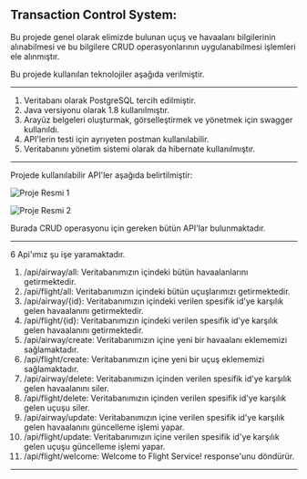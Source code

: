 Transaction Control System:
---

Bu projede genel olarak elimizde bulunan uçuş ve havaalanı bilgilerinin alınabilmesi ve bu bilgilere CRUD operasyonlarının uygulanabilmesi işlemleri ele alınmıştır.

Bu projede kullanılan teknolojiler aşağıda verilmiştir.

---

1. Veritabanı olarak PostgreSQL tercih edilmiştir.
2. Java versiyonu olarak 1.8 kullanılmıştır.
3. Arayüz belgeleri oluşturmak, görselleştirmek ve yönetmek için swagger kullanıldı.
4. API'lerin testi için ayrıyeten postman kullanılabilir.
5. Veritabanını yönetim sistemi olarak da hibernate kullanılmıştır.
---

Projede kullanılabilir API'ler aşağıda belirtilmiştir:

![Proje Resmi 1](src/main/resources/swagger1.png)

![Proje Resmi 2](src/main/resources/swagger2.png)

Burada CRUD operasyonu için gereken bütün API'lar bulunmaktadır.

---

6 Api'ımız şu işe yaramaktadır.
1. /api/airway/all: Veritabanımızın içindeki bütün havaalanlarını getirmektedir.
2. /api/flight/all: Veritabanımızın içindeki bütün uçuşlarımızı getirmektedir.
3. /api/airway/{id}: Veritabanımızın içindeki verilen spesifik id'ye karşılık gelen havaalanını getirmektedir. 
4. /api/flight/{id}: Veritabanımızın içindeki verilen spesifik id'ye karşılık gelen havaalanını getirmektedir. 
5. /api/airway/create: Veritabanımızın içine yeni bir havaalanı eklememizi sağlamaktadır. 
6. /api/flight/create: Veritabanımızın içine yeni bir uçuş eklememizi sağlamaktadır. 
7. /api/airway/delete: Veritabanımızın içinden verilen spesifik id'ye karşılık gelen havaalanını siler. 
8. /api/flight/delete: Veritabanımızın içinden verilen spesifik id'ye karşılık gelen uçuşu siler. 
9. /api/airway/update: Veritabanımızın içine verilen spesifik id'ye karşılık gelen havaalanını güncelleme işlemi yapar. 
10. /api/flight/update: Veritabanımızın içine verilen spesifik id'ye karşılık gelen uçuşu güncelleme işlemi yapar. 
11. /api/flight/welcome: Welcome to Flight Service! response'unu döndürür.

---

